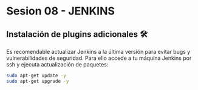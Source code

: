 # Sesion 08 - JENKINS

## Instalación de plugins adicionales :hammer_and_wrench:
Es recomendable actualizar Jenkins a la última versión para evitar bugs y vulnerabilidades de seguridad. Para ello accede a tu máquina Jenkins por ssh y ejecuta actualización de paquetes:

```bash
sudo apt-get update -y
sudo apt-get upgrade -y
```
